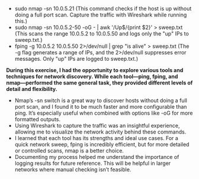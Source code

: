 - sudo nmap -sn 10.0.5.21 (This command checks if the host is up without doing a full port scan. Capture the traffic with Wireshark while running this.)
- sudo nmap -sn 10.0.5.2-50 -oG - | awk '/Up$/{print $2}' > sweep.txt (This scans the range 10.0.5.2 to 10.0.5.50 and logs only the "up" IPs to sweep.txt.)
- fping -g 10.0.5.2 10.0.5.50 2>/dev/null | grep "is alive" > sweep.txt (The -g flag generates a range of IPs, and the 2>/dev/null suppresses error messages. Only "up" IPs are logged to sweep.txt.)


**During this exercise, I had the opportunity to explore various tools and techniques for network discovery. While each tool—ping, fping, and nmap—performed the same general task, they provided different levels of detail and flexibility.**
- Nmap’s -sn switch is a great way to discover hosts without doing a full port scan, and I found it to be much faster and more configurable than ping. It’s especially useful when combined with options like -oG for more formatted outputs.
- Using Wireshark to capture the traffic was an insightful experience, allowing me to visualize the network activity behind these commands.
- I learned that each tool has its strengths and ideal use cases. For a quick network sweep, fping is incredibly efficient, but for more detailed or controlled scans, nmap is a better choice.
- Documenting my process helped me understand the importance of logging results for future reference. This will be helpful in larger networks where manual checking isn’t feasible.
